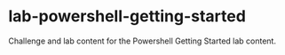 # lab-powershell-getting-started
Challenge and lab content for the Powershell Getting Started lab content.
